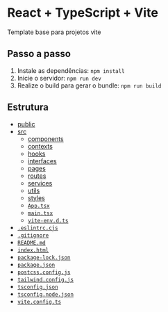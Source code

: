 # React + TypeScript + Vite

Template base para projetos vite

## Passo a passo

1. Instale as dependências: `npm install`
2. Inicie o servidor: `npm run dev`
3. Realize o build para gerar o bundle: `npm run build`

## Estrutura

- [public](./public)
- [src](./src)
  - [components](./src/components)
  - [contexts](./src/contexts)
  - [hooks](./src/hooks)
  - [interfaces](./src/interfaces)
  - [pages](./src/pages)
  - [routes](./src/routes)
  - [services](./src/services)
  - [utils](./src/utils)
  - [styles](./src/styles)
  - [`App.tsx`](./src/App.tsx)
  - [`main.tsx`](./src/main.tsx)
  - [`vite-env.d.ts`](./src/vite-env.d.ts)
- [`.eslintrc.cjs`](./.eslintrc.cjs)
- [`.gitignore`](./.gitignore)
- [`README.md`](./README.md)
- [`index.html`](./index.html)
- [`package-lock.json`](./package-lock.json)
- [`package.json`](./package.json)
- [`postcss.config.js`](./postcss.config.js)
- [`tailwind.config.js`](./tailwind.config.js)
- [`tsconfig.json`](./tsconfig.json)
- [`tsconfig.node.json`](./tsconfig.node.json)
- [`vite.config.ts`](./vite.config.ts)

